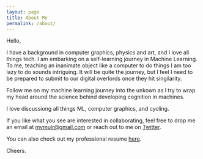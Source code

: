 ```yaml
---
layout: page
title: About Me
permalink: /about/
---
```

Hello,

I have a background in computer graphics, physics and art, and I love all things tech.   I am embarking on a self-learning journey in Machine Learning.    To me, teaching an inanimate object like a computer to do things I am too lazy to do sounds intriguing.  It will be quite the journey, but I feel I need to be prepared to submit to our digital overlords once they hit singilarity.

Follow me on my machine learning journey into the unkown as I try to wrap my head around the science behind developing cognition in machines.

I love discussiong all things ML, computer graphics, and cycling.

If you like what you see are interested in collaborating, feel free to drop me an email at <mvmuir@gmail.com> or reach out to me on [Twitter](https://twitter.com/MichaelMuir_).

You can also check out my professional resume [here](https://drive.google.com/file/d/1eEmPFYLKTsXMDtWi5V1D4Cks6kEmI3L8/view?usp=sharing).

Cheers.
